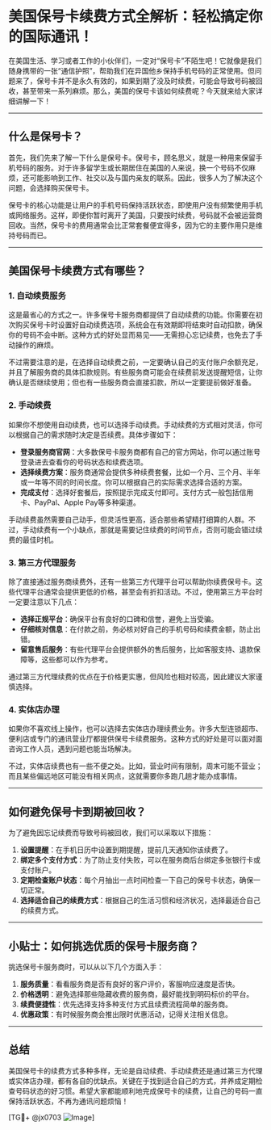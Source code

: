 # 美国保号卡续费方式全解析：轻松搞定你的国际通讯！

在美国生活、学习或者工作的小伙伴们，一定对“保号卡”不陌生吧！它就像是我们随身携带的一张“通信护照”，帮助我们在异国他乡保持手机号码的正常使用。但问题来了，保号卡并不是永久有效的，如果到期了没及时续费，可能会导致号码被回收，甚至带来一系列麻烦。那么，美国的保号卡该如何续费呢？今天就来给大家详细讲解一下！

---

## 什么是保号卡？

首先，我们先来了解一下什么是保号卡。保号卡，顾名思义，就是一种用来保留手机号码的服务。对于许多留学生或长期居住在美国的人来说，换一个号码不仅麻烦，还可能影响到工作、社交以及与国内亲友的联系。因此，很多人为了解决这个问题，会选择购买保号卡。

保号卡的核心功能是让用户的手机号码保持活跃状态，即使用户没有频繁使用手机或网络服务。这样，即便你暂时离开了美国，只要按时续费，号码就不会被运营商回收。当然，保号卡的费用通常会比正常套餐便宜得多，因为它的主要作用只是维持号码而已。

---

## 美国保号卡续费方式有哪些？

### 1. 自动续费服务

这是最省心的方式之一。许多保号卡服务商都提供了自动续费的功能。你需要在初次购买保号卡时设置好自动续费选项，系统会在有效期即将结束时自动扣款，确保你的号码不会中断。这种方式的好处显而易见——无需担心忘记续费，也免去了手动操作的麻烦。

不过需要注意的是，在选择自动续费之前，一定要确认自己的支付账户余额充足，并且了解服务商的具体扣款规则。有些服务商可能会在续费前发送提醒短信，让你确认是否继续使用；但也有一些服务商会直接扣款，所以一定要提前做好准备。

### 2. 手动续费

如果你不想使用自动续费，也可以选择手动续费。手动续费的方式相对灵活，你可以根据自己的需求随时决定是否续费。具体步骤如下：

- **登录服务商官网**：大多数保号卡服务商都有自己的官方网站，你可以通过账号登录进去查看你的号码状态和续费选项。
- **选择续费方案**：服务商通常会提供多种续费套餐，比如一个月、三个月、半年或一年等不同的时间长度。你可以根据自己的实际需求选择合适的方案。
- **完成支付**：选择好套餐后，按照提示完成支付即可。支付方式一般包括信用卡、PayPal、Apple Pay等多种渠道。

手动续费虽然需要自己动手，但灵活性更高，适合那些希望精打细算的人群。不过，手动续费有一个小缺点，那就是需要记住续费的时间节点，否则可能会错过续费的最佳时机。

### 3. 第三方代理服务

除了直接通过服务商续费外，还有一些第三方代理平台可以帮助你续费保号卡。这些代理平台通常会提供更低的价格，甚至会有折扣活动。不过，使用第三方平台时一定要注意以下几点：

- **选择正规平台**：确保平台有良好的口碑和信誉，避免上当受骗。
- **仔细核对信息**：在付款之前，务必核对好自己的手机号码和续费金额，防止出错。
- **留意售后服务**：有些代理平台会提供额外的售后服务，比如客服支持、退款保障等，这些都可以作为参考。

通过第三方代理续费的优点在于价格更实惠，但风险也相对较高，因此建议大家谨慎选择。

### 4. 实体店办理

如果你不喜欢线上操作，也可以选择去实体店办理续费业务。许多大型连锁超市、便利店或专门的通讯营业厅都提供保号卡续费服务。这种方式的好处是可以面对面咨询工作人员，遇到问题也能当场解决。

不过，实体店续费也有一些不便之处。比如，营业时间有限制，周末可能不营业；而且某些偏远地区可能没有相关网点，这就需要你多跑几趟才能办成事情。

---

## 如何避免保号卡到期被回收？

为了避免因忘记续费而导致号码被回收，我们可以采取以下措施：

1. **设置提醒**：在手机日历中设置到期提醒，提前几天通知你该续费了。
2. **绑定多个支付方式**：为了防止支付失败，可以在服务商后台绑定多张银行卡或支付账户。
3. **定期检查账户状态**：每个月抽出一点时间检查一下自己的保号卡状态，确保一切正常。
4. **选择适合自己的续费方式**：根据自己的生活习惯和经济状况，选择最适合自己的续费方式。

---

## 小贴士：如何挑选优质的保号卡服务商？

挑选保号卡服务商时，可以从以下几个方面入手：

1. **服务质量**：看看服务商是否有良好的客户评价，客服响应速度是否快。
2. **价格透明**：避免选择那些隐藏收费的服务商，最好能找到明码标价的平台。
3. **续费便捷性**：优先选择支持多种支付方式且续费流程简单的服务商。
4. **优惠政策**：有时候服务商会推出限时优惠活动，记得关注相关信息。

---

## 总结

美国保号卡的续费方式多种多样，无论是自动续费、手动续费还是通过第三方代理或实体店办理，都有各自的优缺点。关键在于找到适合自己的方式，并养成定期检查号码状态的好习惯。希望大家都能顺利地完成保号卡的续费，让自己的号码一直保持活跃状态，不再为通讯问题烦恼！

[TG💪+ @jx0703 ![Image](https://github.com/user-attachments/assets/dbca1d08-cadb-493c-b0ec-ad6f7a83f270)]